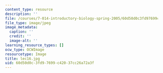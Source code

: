 ```yaml
---
content_type: resource
description: ''
file: /courses/7-014-introductory-biology-spring-2005/60d50d0c3fd97699c42037cc26a72a3f_lec16.jpg
file_type: image/jpeg
image_metadata:
  caption: ''
  credit: ''
  image-alt: ''
learning_resource_types: []
ocw_type: OCWImage
resourcetype: Image
title: lec16.jpg
uid: 60d50d0c-3fd9-7699-c420-37cc26a72a3f
---
```

